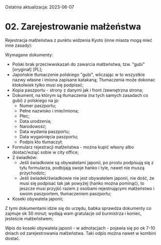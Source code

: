 Ostatnia aktualizacja: 2023-06-07

# 02. Zarejestrowanie małżeństwa

Rejestracja małżeństwa z punktu widzenia Kyoto (inne miasta mogą mieć inne zasady):

Wymagane dokumenty:

- Polski brak przeciwwskazań do zawarcia małżeństwa, tzw. "gubi" \[oryginał\] \[PL\];
- Japońskie tłumaczenie polskiego "gubi", wliczając w to wszystkie nazwy własne i imiona zapisane katakaną; Tłumaczenia może dokonac ktokolwiek tylko musi się podpisać;
- Kopia paszportu - strony z danymi jak i front /zewnętrzna strona;
- Dokument, na którym są tłumaczenia (na tych samych zasadach co gubi) z polskiego na jp:
  - Numer paszportu;
  - Pełne nazwisko i imie/imiona;
  - Płec;
  - Data urodzenia;
  - Narodowość;
  - Data wydania paszportu;
  - Data wygaśnięcia paszportu;
  - Podpis kto tłumaczył;
- Formularz rejestracji małżeństwa - można kupić własny albo dostać/wziąć sobie w city office;
- 2 świadków:
  - Jeśli świadkowie są obywatelami japonii, po prostu podpisują się z tyłu formularza, podbijają swoje hanko i tyle, nawet nie muszą przychodzic;
  - Jeśli świadek/świadkowie nie jest obywatelem japonii, nie dość, że musi się podpisać tak jak powyżej (hanko można pominąć), to jeszcze musi przyjść razem z osobami rejestrującymi małżeństwo i swoim paszportem, tłumaczeniem paszportu;
- Koseki obywatela japonii;

Z tymi dokumentami idzie się do urzędu, babka sprawdza dokumenty co zajmuje ok 30 minut; wydają wam gratulacje od burmistrza i koniec, jesteście małżeństwem;

Wpis do koseki obywatela japonii - w adnotacjach - pojawia się po ok 7-10 dniach od zarejestrowania małżeństwa. Taki odpis można nawet w kombini dostać.
